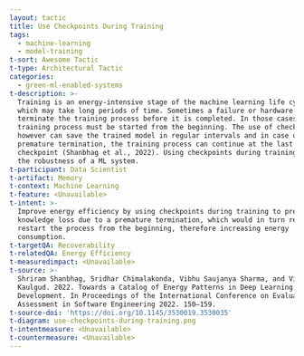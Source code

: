 ```yaml
---
layout: tactic
title: Use Checkpoints During Training
tags:
  - machine-learning
  - model-training
t-sort: Awesome Tactic
t-type: Architectural Tactic
categories:
  - green-ml-enabled-systems
t-description: >-
  Training is an energy-intensive stage of the machine learning life cycle,
  which may take long periods of time. Sometimes a failure or hardware error can
  terminate the training process before it is completed. In those cases, the
  training process must be started from the beginning. The use of checkpoints
  however can save the trained model in regular intervals and in case of a
  premature termination, the training process can continue at the last
  checkpoint (Shanbhag et al., 2022). Using checkpoints during training improves
  the robustness of a ML system.
t-participant: Data Scientist
t-artifact: Memory
t-context: Machine Learning
t-feature: <Unavailable>
t-intent: >-
  Improve energy efficiency by using checkpoints during training to prevent
  knowledge loss due to a premature termination, which would in turn require to
  restart the process from the beginning, therefore increasing energy
  consumption.
t-targetQA: Recoverability
t-relatedQA: Energy Efficiency
t-measuredimpact: <Unavailable>
t-source: >-
  Shriram Shanbhag, Sridhar Chimalakonda, Vibhu Saujanya Sharma, and Vikrant
  Kaulgud. 2022. Towards a Catalog of Energy Patterns in Deep Learning
  Development. In Proceedings of the International Conference on Evaluation and
  Assessment in Software Engineering 2022. 150–159.
t-source-doi: 'https://doi.org/10.1145/3530019.3530035'
t-diagram: use-checkpoints-during-training.png
t-intentmeasure: <Unavailable>
t-countermeasure: <Unavailable>
---
```


